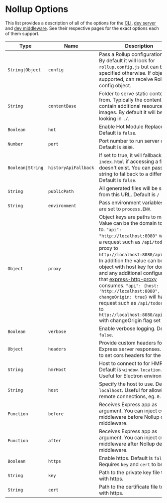 # Nollup Options

This list provides a description of all of the options for the [CLI](./cli.md), [dev server](./dev-server.md) and [dev middleware](./dev-middleware.md). See their respective pages for the exact options each of them support.

| Type | Name | Description |
|------|------|-------------|
| ```String\|Object``` | ```config``` | Pass a Rollup configuration file. By default it will look for ```rollup.config.js``` but can be specified otherwise. If object is supported, can receive Rollup config object. |
| ```String``` | ```contentBase``` | Folder to serve static content from. Typically the content would contain additional resources like images. By default it will be looking in ```./```. |
| ```Boolean``` | ```hot``` | Enable Hot Module Replacement. Default is ```false```. |
| ```Number``` | ```port``` | Port number to run server on. Default is ```8080```. |
| ```Boolean\|String``` | ```historyApiFallback``` | If set to true, it will fallback to ```index.html``` if accessing a file that doesn't exist. You can pass a string to fallback to a different file. Default is ```false```. |
| ```String``` | ```publicPath``` | All generated files will be served from this URL. Default is ```/``` |
| ```String``` | ```environment``` | Pass environment variables that are set to ```process.ENV```. |
| ```Object``` | ```proxy``` | Object keys are paths to match. Value can be the domain to proxy to. ```"api": "http://localhost:8080"``` will have a request such as ```/api/todos``` proxy to ```http://localhost:8080/api/todos```. In addition the value can be an object with host key for domain and any additional configurations that [express-http-proxy](https://github.com/villadora/express-http-proxy) consumes. ```"api": {host: 'http://localhost:8080", changeOrigin: true}``` will have a request such as ```/api/todos``` proxy to ```http://localhost:8080/api/todos``` with changeOrigin flag set to true. |
| ```Boolean``` | ```verbose``` | Enable verbose logging. Default is ```false```. |
| ```Object``` | ```headers``` | Provide custom headers for Express server responses. Useful to set cors headers for the server. |
| ```String``` | ```hmrHost``` | Host to connect to for HMR. Default is ```window.location.host```. Useful for Electron environments. |
| ```String``` | ```host``` | Specify the host to use. Default is ```localhost```. Useful for allowing remote connections, eg. ```0.0.0.0```|
| ```Function``` | ```before``` | Receives Express app as argument. You can inject custom middleware before Nollup dev middleware. |
| ```Function``` | ```after``` | Receives Express app as argument. You can inject custom middleware after Nollup dev middleware. |
| ```Boolean``` | ```https``` | Enable https. Default is ```false```. Requires ```key``` and ```cert``` to be set |
| ```String``` | ```key``` | Path to the private key file to use with https. |
| ```String``` | ```cert``` | Path to the certificate file to use with https. |